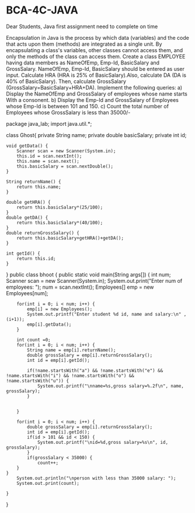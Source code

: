 # BCA-4C-JAVA
Dear Students, Java first assignment need to complete on time

Encapsulation in Java is the process by which data (variables) and the code that acts upon them (methods) are integrated as a single unit. By encapsulating a class's variables, other classes cannot access them, and only the methods of the class can access them. 
Create a class EMPLOYEE having data members as NameOfEmp, Emp-Id, BasicSalary and GrossSalary. NameOfEmp, Emp-Id, BasicSalary should be entered as user input. Calculate HRA (HRA is 25% of BasicSalary).Also, calculate DA (DA is 40% of BasicSalary). Then, calculate GrossSalary (GrossSalary=BasicSalary+HRA+DA). 
Implement the following queries: 
a) Display the NameOfEmp and GrossSalary of employees whose name starts With a consonent.
b) Display the Emp-Id and GrossSalary of Employees whose Emp-Id is between 101 and 150.
c) Count the total number of Employees whose GrossSalary is less than 35000/-

package java_lab;
import java.util.*;

class Ghost{
	private String name;
	private double basicSalary;
	private int id;
	
	void getData() {
		Scanner scan = new Scanner(System.in);
		this.id = scan.nextInt();
		this.name = scan.next();
		this.basicSalary = scan.nextDouble();
	}
	
	String returnName() {
		return this.name;
	}
	
	double getHRA() {
		return this.basicSalary*(25/100);
	}
	double getDA() {
		return this.basicSalary*(40/100);
	}
	double returnGrossSalary() {
		return this.basicSalary+getHRA()+getDA();
	}
	
	int getId() {
		return this.id;
	}
}
public class bhoot {
	public static void main(String args[]) {
		int num;
		Scanner scan = new Scanner(System.in);
		System.out.print("Enter num of employees: ");
		num = scan.nextInt();
		Employees[] emp = new Employees[num];
		
		
		for(int i = 0; i < num; i++) {
			emp[i] = new Employees();
			System.out.printf("Enter student %d id, name and salary:\n" , (i+1));
			emp[i].getData();
		}
		
		int count =0;
		for(int i = 0; i < num; i++) {
			String name = emp[i].returnName();
			double grossSalary = emp[i].returnGrossSalary();
			int id = emp[i].getId();
			
			if(!name.startsWith("a") && !name.startsWith("e") && !name.startsWith("i") && !name.startsWith("o") && !name.startsWith("u")) {
				System.out.printf("\nname=%s,gross salary=%.2f\n", name, grossSalary);
			}
			
			
		}
		
		for(int i = 0; i < num; i++) {
			double grossSalary = emp[i].returnGrossSalary();
			int id = emp[i].getId();
			if(id > 101 && id < 150) {
				System.out.printf("\nid=%d,gross salary=%s\n", id, grossSalary);
			}
			if(grossSalary < 35000) {
				count++;
		}
	}
		System.out.println("\nperson with less than 35000 salary: ");
		System.out.print(count);
		
	}
}
